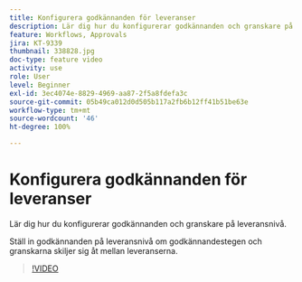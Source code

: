 ```yaml
---
title: Konfigurera godkännanden för leveranser
description: Lär dig hur du konfigurerar godkännanden och granskare på leveransnivå.
feature: Workflows, Approvals
jira: KT-9339
thumbnail: 338828.jpg
doc-type: feature video
activity: use
role: User
level: Beginner
exl-id: 3ec4074e-8829-4969-aa87-2f5a8fdefa3c
source-git-commit: 05b49ca012d0d505b117a2fb6b12ff41b51be63e
workflow-type: tm+mt
source-wordcount: '46'
ht-degree: 100%

---
```


# Konfigurera godkännanden för leveranser 

Lär dig hur du konfigurerar godkännanden och granskare på leveransnivå.  

Ställ in godkännanden på leveransnivå om godkännandestegen och granskarna skiljer sig åt mellan leveranserna.

>[!VIDEO](https://video.tv.adobe.com/v/338828?quality=12&learn=on)
